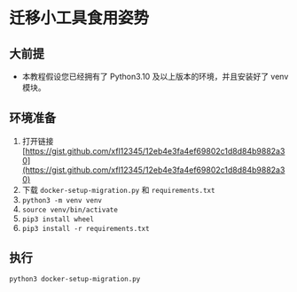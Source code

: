 # 迁移小工具食用姿势

## 大前提

- 本教程假设您已经拥有了 Python3.10 及以上版本的环境，并且安装好了 venv 模块。

## 环境准备

1. 打开链接 [https://gist.github.com/xfl12345/12eb4e3fa4ef69802c1d8d84b9882a30](https://gist.github.com/xfl12345/12eb4e3fa4ef69802c1d8d84b9882a30)
2. 下载 `docker-setup-migration.py` 和 `requirements.txt`
3. `python3 -m venv venv`
4. `source venv/bin/activate`
5. `pip3 install wheel`
6. `pip3 install -r requirements.txt`

## 执行

```python3
python3 docker-setup-migration.py
```

